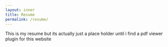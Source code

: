 ```yaml
---
layout: inner
title: Resume
permalink: /resume/
---
```


This is my resume but its actually just a place holder until i find a pdf viewer plugin for this website


